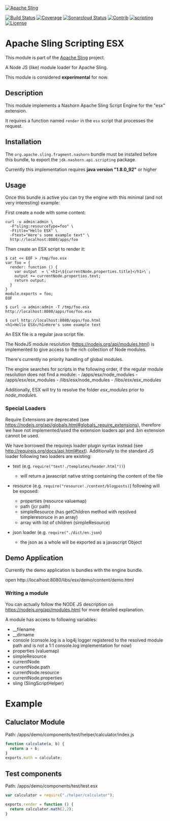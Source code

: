 [![Apache Sling](https://sling.apache.org/res/logos/sling.png)](https://sling.apache.org)

&#32;[![Build Status](https://ci-builds.apache.org/job/Sling/job/modules/job/sling-org-apache-sling-scripting-esx/job/master/badge/icon)](https://ci-builds.apache.org/job/Sling/job/modules/job/sling-org-apache-sling-scripting-esx/job/master/)&#32;[![Coverage](https://sonarcloud.io/api/project_badges/measure?project=apache_sling-org-apache-sling-scripting-esx&metric=coverage)](https://sonarcloud.io/dashboard?id=apache_sling-org-apache-sling-scripting-esx)&#32;[![Sonarcloud Status](https://sonarcloud.io/api/project_badges/measure?project=apache_sling-org-apache-sling-scripting-esx&metric=alert_status)](https://sonarcloud.io/dashboard?id=apache_sling-org-apache-sling-scripting-esx)&#32;[![Contrib](https://sling.apache.org/badges/status-contrib.svg)](https://github.com/apache/sling-aggregator/blob/master/docs/status/contrib.md)&#32;[![scripting](https://sling.apache.org/badges/group-scripting.svg)](https://github.com/apache/sling-aggregator/blob/master/docs/groups/scripting.md) [![License](https://img.shields.io/badge/License-Apache%202.0-blue.svg)](https://www.apache.org/licenses/LICENSE-2.0)

# Apache Sling Scripting ESX

This module is part of the [Apache Sling](https://sling.apache.org) project.

A Node JS (like) module loader for Apache Sling.

This module is considered **experimental** for now.

## Description
This module implements a Nashorn Apache Sling Script Engine for the "esx" extension.

It requires a function named `render` in the `esx` script that processes the 
request.

## Installation
The `org.apache.sling.fragment.nashorn` bundle must be installed before this bundle, to export the `jdk.nashorn.api.scripting` package.

Currently this implementation requires **java version "1.8.0_92"** or higher

## Usage
Once this bundle is active you can try the engine with this minimal (and not very interesting) example:

First create a node with some content:

    curl -u admin:admin \
      -F"sling:resourceType=foo" \
	  -Ftitle="Hello ESX" \
	  -Ftext="Here's some example text" \
	  http://localhost:8080/apps/foo

Then create an ESX script to render it:

    $ cat << EOF > /tmp/foo.esx
    var foo = {
      render: function () {
        var output  = \`<h1>\${currentNode.properties.title}</h1>\`;
        output += currentNode.properties.text;
        return output;     
      }
    }  
    module.exports = foo;
    EOF

    $ curl -u admin:admin -T /tmp/foo.esx http://localhost:8080/apps/foo/foo.esx

    $ curl http://localhost:8080/apps/foo.html
    <h1>Hello ESX</h1>Here's some example text


An ESX file is a regular java script file.

The NodeJS module resolution (https://nodejs.org/api/modules.html) is implemented to give access to the
rich collection of Node modules.

There's currently no priority handling of global modules.

The engine searches for scripts in the following order, if the regular module resolution does not find a module:
        - /apps/esx/node_modules
        - /apps/esx/esx_modules
        - /libs/esx/node_modules
        - /libs/esx/esx_modules

Additionally, ESX will try to resolve the folder *esx_modules* prior to *node_modules*.

### Special Loaders
Require Extensions are deprecated (see https://nodejs.org/api/globals.html#globals_require_extensions), therefore we have not implemented/used the extension loaders api and .bin extension cannot be used.

We have borrowed the requirejs loader plugin syntax instead (see http://requirejs.org/docs/api.html#text). Additionally to the standard JS loader following two loaders are existing:

- text (e.g. ```require("text!./templates/header.html"))```)
  - will return a javascript native string containing the content of the file
- resource  (e.g. ```require("resource!./content/blogposts)```)
  following will be exposed:
  - properties (resource valuemap)
  - path (jcr path)  
  - simpleResource (has getChildren method with resolved simpleresoruce in an array)
  - array with list of children (simpleResource)

- json loader  (e.g. ```require("./dict/en.json```)
  - the json as a whole will be exported as a javascript Object

##  Demo Application
Currently the demo application is bundles with the engine bundle.

open http://localhost:8080/libs/esx/demo/content/demo.html

### Writing a module
You can actually follow the NODE JS description on https://nodejs.org/api/modules.html for more detailed explanation.

A module has access to following variables:
- __filename
- __dirname
- console (console.log is a log4j logger registered to the resolved module path and is not a 1:1 console.log implementation for now)
- properties (valuemap)
- simpleResource
- currentNode
 - currentNode.path
 - currentNode.resource
 - currentNode.properties
- sling (SlingScriptHelper)


# Example
## Caluclator Module
Path: /apps/demo/components/test/helper/calculator/index.js
```javascript
function calculate(a, b) {
  return a + b;
}
exports.math = calculate;
```

## Test components
Path: /apps/demo/components/test/test.esx
```javascript
var calculator = require("./helper/calculator");

exports.render = function () {
  return calculator.math(2,2);
}
```
